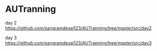 # AUTranning

day 2 https://github.com/sangramdesai123/AUTranning/tree/master/src/day2

day 3 https://github.com/sangramdesai123/AUTranning/tree/master/src/day3
